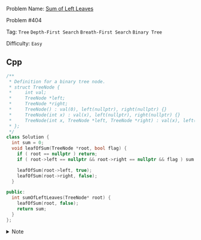 Problem Name: [Sum of Left Leaves](https://leetcode.com/problems/sum-of-left-leaves/description/)

Problem #404

Tag: `Tree` `Depth-First Search` `Breath-First Search` `Binary Tree`

Difficulty: `Easy`

## Cpp

```cpp
/**
 * Definition for a binary tree node.
 * struct TreeNode {
 *     int val;
 *     TreeNode *left;
 *     TreeNode *right;
 *     TreeNode() : val(0), left(nullptr), right(nullptr) {}
 *     TreeNode(int x) : val(x), left(nullptr), right(nullptr) {}
 *     TreeNode(int x, TreeNode *left, TreeNode *right) : val(x), left(left), right(right) {}
 * };
 */
class Solution {
  int sum = 0;
  void leafOfSum(TreeNode *root, bool flag) {
    if ( root == nullptr ) return;
    if ( root->left == nullptr && root->right == nullptr && flag ) sum += root->val;

    leafOfSum(root->left, true);
    leafOfSum(root->right, false);
  }

public:
  int sumOfLeftLeaves(TreeNode* root) {
    leafOfSum(root, false);
    return sum;
  }
};
```

<details>
  <summary>Note</summary>
  <li>Use DFS & keep tracking left subtree</li>
  <li>If leaf node is found out & it's come from left parent, then add to the sum</li>
</details>

